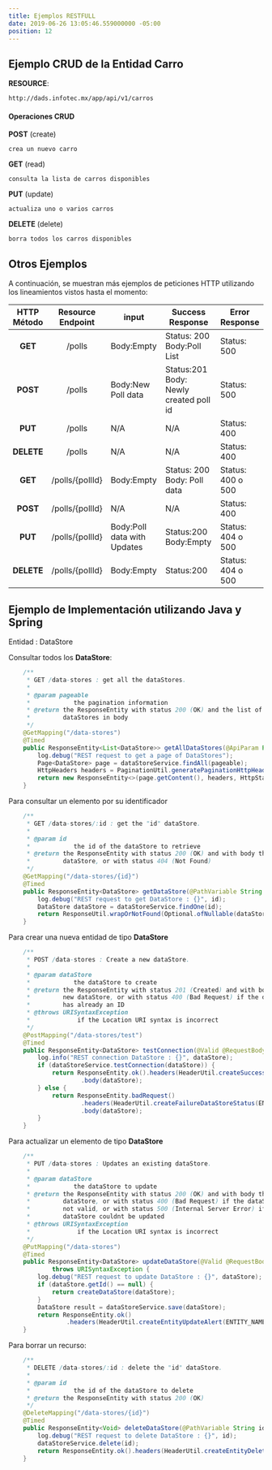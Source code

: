 ```yaml
---
title: Ejemplos RESTFULL
date: 2019-06-26 13:05:46.559000000 -05:00
position: 12
---
```


## Ejemplo CRUD de la Entidad Carro

**RESOURCE**:
```
http://dads.infotec.mx/app/api/v1/carros
```
#### Operaciones CRUD
**POST** (create)
```
crea un nuevo carro
```
**GET** (read)
```
consulta la lista de carros disponibles
```
**PUT** (update)
```
actualiza uno o varios carros
```
**DELETE** (delete)
```
borra todos los carros disponibles
```

## Otros Ejemplos

A continuación, se muestran más ejemplos de peticiones HTTP utilizando los lineamientos vistos hasta el momento:


| HTTP Método | Resource Endpoint | input                       | Success Response                        | Error Response    |
|:-----------:|:-----------------:|-----------------------------|-----------------------------------------|-------------------|
| **GET**         | /polls            | Body:Empty                  | Status: 200  Body:Poll List             | Status: 500       |
| **POST**        | /polls            | Body:New Poll data          | Status:201  Body: Newly created poll id | Status: 500       |
| **PUT**         | /polls            | N/A                         | N/A                                     | Status: 400       |
| **DELETE**      | /polls            | N/A                         | N/A                                     | Status: 400       |
| **GET**         | /polls/{pollId}   | Body:Empty                  | Status: 200  Body: Poll data            | Status: 400 o 500 |
| **POST**        | /polls/{pollId}   | N/A                         | N/A                                     | Status: 400       |
| **PUT**         | /polls/{pollId}   | Body:Poll data with Updates | Status:200  Body:Empty                  | Status: 404 o 500 |
| **DELETE**      | /polls/{pollId}   | Body:Empty                  | Status:200                              | Status: 404 o 500 |

## Ejemplo de Implementación utilizando Java y Spring

Entidad : DataStore

Consultar todos los **DataStore**:

```java
    /**
     * GET /data-stores : get all the dataStores.
     *
     * @param pageable
     *            the pagination information
     * @return the ResponseEntity with status 200 (OK) and the list of
     *         dataStores in body
     */
    @GetMapping("/data-stores")
    @Timed
    public ResponseEntity<List<DataStore>> getAllDataStores(@ApiParam Pageable pageable) {
        log.debug("REST request to get a page of DataStores");
        Page<DataStore> page = dataStoreService.findAll(pageable);
        HttpHeaders headers = PaginationUtil.generatePaginationHttpHeaders(page, "/api/data-stores");
        return new ResponseEntity<>(page.getContent(), headers, HttpStatus.OK);
    }
```

Para consultar un elemento por su identificador

```java
    /**
     * GET /data-stores/:id : get the "id" dataStore.
     *
     * @param id
     *            the id of the dataStore to retrieve
     * @return the ResponseEntity with status 200 (OK) and with body the
     *         dataStore, or with status 404 (Not Found)
     */
    @GetMapping("/data-stores/{id}")
    @Timed
    public ResponseEntity<DataStore> getDataStore(@PathVariable String id) {
        log.debug("REST request to get DataStore : {}", id);
        DataStore dataStore = dataStoreService.findOne(id);
        return ResponseUtil.wrapOrNotFound(Optional.ofNullable(dataStore));
    }
```

Para crear una nueva entidad de tipo **DataStore**

```java
    /**
     * POST /data-stores : Create a new dataStore.
     *
     * @param dataStore
     *            the dataStore to create
     * @return the ResponseEntity with status 201 (Created) and with body the
     *         new dataStore, or with status 400 (Bad Request) if the dataStore
     *         has already an ID
     * @throws URISyntaxException
     *             if the Location URI syntax is incorrect
     */
    @PostMapping("/data-stores/test")
    @Timed
    public ResponseEntity<DataStore> testConnection(@Valid @RequestBody DataStore dataStore) throws URISyntaxException {
        log.info("REST connection DataStore : {}", dataStore);
        if (dataStoreService.testConnection(dataStore)) {
            return ResponseEntity.ok().headers(HeaderUtil.createSuccessDataStoreStatus(ENTITY_NAME, "ok"))
                    .body(dataStore);
        } else {
            return ResponseEntity.badRequest()
                    .headers(HeaderUtil.createFailureDataStoreStatus(ENTITY_NAME, "failure"))
                    .body(dataStore);
        }
    }

```

Para actualizar un elemento de tipo **DataStore**

```java
    /**
     * PUT /data-stores : Updates an existing dataStore.
     *
     * @param dataStore
     *            the dataStore to update
     * @return the ResponseEntity with status 200 (OK) and with body the updated
     *         dataStore, or with status 400 (Bad Request) if the dataStore is
     *         not valid, or with status 500 (Internal Server Error) if the
     *         dataStore couldnt be updated
     * @throws URISyntaxException
     *             if the Location URI syntax is incorrect
     */
    @PutMapping("/data-stores")
    @Timed
    public ResponseEntity<DataStore> updateDataStore(@Valid @RequestBody DataStore dataStore)
            throws URISyntaxException {
        log.debug("REST request to update DataStore : {}", dataStore);
        if (dataStore.getId() == null) {
            return createDataStore(dataStore);
        }
        DataStore result = dataStoreService.save(dataStore);
        return ResponseEntity.ok()
                .headers(HeaderUtil.createEntityUpdateAlert(ENTITY_NAME, dataStore.getId().toString())).body(result);
    }
```

Para borrar un recurso:

```java
    /**
     * DELETE /data-stores/:id : delete the "id" dataStore.
     *
     * @param id
     *            the id of the dataStore to delete
     * @return the ResponseEntity with status 200 (OK)
     */
    @DeleteMapping("/data-stores/{id}")
    @Timed
    public ResponseEntity<Void> deleteDataStore(@PathVariable String id) {
        log.debug("REST request to delete DataStore : {}", id);
        dataStoreService.delete(id);
        return ResponseEntity.ok().headers(HeaderUtil.createEntityDeletionAlert(ENTITY_NAME, id)).build();
    }
```
